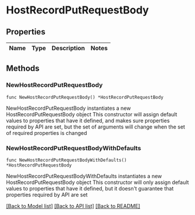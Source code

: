 # HostRecordPutRequestBody

## Properties

Name | Type | Description | Notes
------------ | ------------- | ------------- | -------------

## Methods

### NewHostRecordPutRequestBody

`func NewHostRecordPutRequestBody() *HostRecordPutRequestBody`

NewHostRecordPutRequestBody instantiates a new HostRecordPutRequestBody object
This constructor will assign default values to properties that have it defined,
and makes sure properties required by API are set, but the set of arguments
will change when the set of required properties is changed

### NewHostRecordPutRequestBodyWithDefaults

`func NewHostRecordPutRequestBodyWithDefaults() *HostRecordPutRequestBody`

NewHostRecordPutRequestBodyWithDefaults instantiates a new HostRecordPutRequestBody object
This constructor will only assign default values to properties that have it defined,
but it doesn't guarantee that properties required by API are set


[[Back to Model list]](../README.md#documentation-for-models) [[Back to API list]](../README.md#documentation-for-api-endpoints) [[Back to README]](../README.md)


